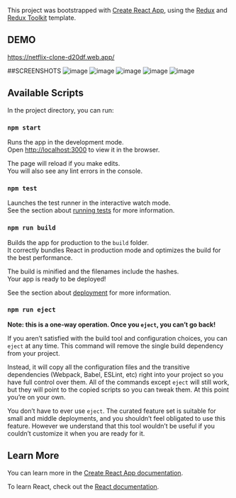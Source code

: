 This project was bootstrapped with [Create React App](https://github.com/facebook/create-react-app), using the [Redux](https://redux.js.org/) and [Redux Toolkit](https://redux-toolkit.js.org/) template.

## DEMO
https://netflix-clone-d20df.web.app/

##SCREENSHOTS
![image](https://user-images.githubusercontent.com/79313369/131255870-19d466fb-c9bf-4276-9fa9-da2baae95bcf.png)
![image](https://user-images.githubusercontent.com/79313369/131255879-7383fb05-d68f-4c08-bf8b-37ff2894510b.png)
![image](https://user-images.githubusercontent.com/79313369/131255966-00d98971-b3a6-458c-a152-78080f63537d.png)
![image](https://user-images.githubusercontent.com/79313369/131255980-c09def45-f7f8-4cc2-863d-5d7ebfc4b501.png)
![image](https://user-images.githubusercontent.com/79313369/131256035-e1b2f843-b903-4729-9047-fdd3d12778a2.png)





## Available Scripts

In the project directory, you can run:

### `npm start`

Runs the app in the development mode.<br />
Open [http://localhost:3000](http://localhost:3000) to view it in the browser.

The page will reload if you make edits.<br />
You will also see any lint errors in the console.

### `npm test`

Launches the test runner in the interactive watch mode.<br />
See the section about [running tests](https://facebook.github.io/create-react-app/docs/running-tests) for more information.

### `npm run build`

Builds the app for production to the `build` folder.<br />
It correctly bundles React in production mode and optimizes the build for the best performance.

The build is minified and the filenames include the hashes.<br />
Your app is ready to be deployed!

See the section about [deployment](https://facebook.github.io/create-react-app/docs/deployment) for more information.

### `npm run eject`

**Note: this is a one-way operation. Once you `eject`, you can’t go back!**

If you aren’t satisfied with the build tool and configuration choices, you can `eject` at any time. This command will remove the single build dependency from your project.

Instead, it will copy all the configuration files and the transitive dependencies (Webpack, Babel, ESLint, etc) right into your project so you have full control over them. All of the commands except `eject` will still work, but they will point to the copied scripts so you can tweak them. At this point you’re on your own.

You don’t have to ever use `eject`. The curated feature set is suitable for small and middle deployments, and you shouldn’t feel obligated to use this feature. However we understand that this tool wouldn’t be useful if you couldn’t customize it when you are ready for it.

## Learn More

You can learn more in the [Create React App documentation](https://facebook.github.io/create-react-app/docs/getting-started).

To learn React, check out the [React documentation](https://reactjs.org/).
